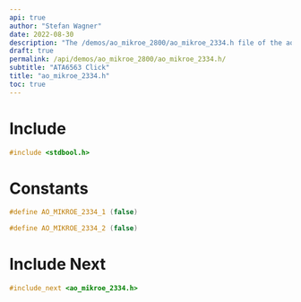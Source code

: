```yaml
---
api: true
author: "Stefan Wagner"
date: 2022-08-30
description: "The /demos/ao_mikroe_2800/ao_mikroe_2334.h file of the ao real-time operating system."
draft: true
permalink: /api/demos/ao_mikroe_2800/ao_mikroe_2334.h/
subtitle: "ATA6563 Click"
title: "ao_mikroe_2334.h"
toc: true
---
```


# Include

```c
#include <stdbool.h>
```

# Constants

```c
#define AO_MIKROE_2334_1 (false)
```

```c
#define AO_MIKROE_2334_2 (false)
```

# Include Next

```c
#include_next <ao_mikroe_2334.h>
```

